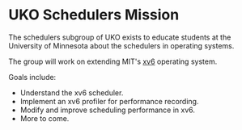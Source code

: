 # UKO Schedulers Mission

The schedulers subgroup of UKO exists to educate students at the University of
Minnesota about the schedulers in operating systems.

The group will work on extending MIT's [xv6](/docs/xv6/xv6.md) operating system.

Goals include:

* Understand the xv6 scheduler.
* Implement an xv6 profiler for performance recording.
* Modify and improve scheduling performance in xv6.
* More to come.
